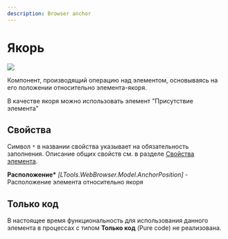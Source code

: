 ```yaml
---
description: Browser anchor
---
```


# Якорь

![](<../../../../.gitbook/assets/image (404).png>)

Компонент, производящий операцию над элементом, основываясь на его положении относительно элемента-якоря.

В качестве якоря можно использовать элемент "Присутствие элемента"

## Свойства
Символ `*` в названии свойства указывает на обязательность заполнения. Описание общих свойств см. в разделе [Свойства элемента](https://docs.primo-rpa.ru/primo-rpa/primo-studio/process/elements#svoistva-elementa).

**Расположение\*** *[LTools.WebBrowser.Model.AnchorPosition]* - Расположение элемента относительно якоря

## Только код

В настоящее время функциональность для использования данного элемента в процессах с типом **Только код** (Pure code) не реализована.


